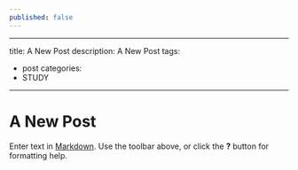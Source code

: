 ```yaml
---
published: false
---
```

---
title: A New Post
description: A New Post
tags:
- post
categories:
- STUDY
---


# A New Post

Enter text in [Markdown](http://daringfireball.net/projects/markdown/). Use the toolbar above, or click the **?** button for formatting help.
